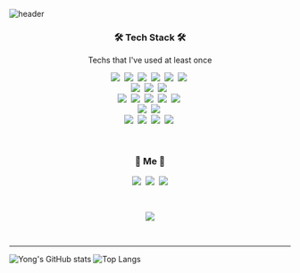 ![header](https://capsule-render.vercel.app/api?type=waving&color=auto&height=300&section=header&text=YongJuLee&fontSize=90&animation=fadeIn&fontAlignY=38&desc=Welcome%20Yong's%20GitHub&descAlignY=51&descAlign=62)

<h3 align="center">🛠 Tech Stack 🛠</h3>

<p align="center"> Techs that I've used at least once </p>

<p align="center">
  <img src="https://img.shields.io/badge/Python-3766AB?style=flat-square&logo=Python&logoColor=white"/></a>&nbsp 
  <img src="https://img.shields.io/badge/Java-007396?style=flat-square&logo=Java&logoColor=white"/></a>&nbsp 
  <img src="https://img.shields.io/badge/C++-00599C?style=flat-square&logo=C%2B%2B&logoColor=white"/></a>&nbsp 
  <img src="https://img.shields.io/badge/C-A8B9CC?style=flat-square&logo=C&logoColor=white"/></a>&nbsp 
  <img src="https://img.shields.io/badge/Javascript-ffb13b?style=flat-square&logo=javascript&logoColor=white"/></a>&nbsp 
  <img src="https://img.shields.io/badge/Node&#46;js-339933?style=flat-square&logo=node&#46;js&logoColor=white"/></a>&nbsp 
  <br>
  <img src="https://img.shields.io/badge/FastAPI-009688?style=flat-square&logo=FastAPI&logoColor=white"/></a>&nbsp 
  <img src="https://img.shields.io/badge/Spring-6DB33F?style=flat-square&logo=Spring&logoColor=white"/></a>&nbsp 
  <img src="https://img.shields.io/badge/SpringBoot-6DB33F?style=flat-square&logo=SpringBoot&logoColor=white"/></a>&nbsp 
  <br>
  <img src="https://img.shields.io/badge/Mysql-E6B91E?style=flat-square&logo=MySql&logoColor=white"/></a>&nbsp 
  <img src="https://img.shields.io/badge/Oracle-F80000?style=flat-square&logo=Oracle&logoColor=white"/></a>&nbsp 
  <img src="https://img.shields.io/badge/PostgreSQL-4169E1?style=flat-square&logo=PostgreSQL&logoColor=white"/></a>&nbsp
  <img src="https://img.shields.io/badge/Prometheus-E6522C?style=flat-square&logo=Prometheus&logoColor=white"/></a>&nbsp 
  <img src="https://img.shields.io/badge/elasticsearch-005571?style=flat-square&logo=elasticsearch&logoColor=white"/></a>&nbsp 
  <br>
  <img src="https://img.shields.io/badge/Grafana-F46800?style=flat-square&logo=Grafana&logoColor=white"/></a>&nbsp
  <img src="https://img.shields.io/badge/Kibana-005571?style=flat-square&logo=Kibana&logoColor=white"/></a>&nbsp 
  <br>
  <img src="https://img.shields.io/badge/Docker-2496ED?style=flat-square&logo=Docker&logoColor=white"/></a>&nbsp
  <img src="https://img.shields.io/badge/Kubernetes-326CE5?style=flat-square&logo=Kubernetes&logoColor=white"/></a>&nbsp 
  <img src="https://img.shields.io/badge/AWS-333664?style=flat-square&logo=amazon-aws&logoColor=white"/></a>&nbsp 
  <img src="https://img.shields.io/badge/Azure-0078D7?style=flat-square&logo=AzureDevOps&logoColor=white"/></a>&nbsp 

</p>

  
<br>


<h3 align="center">🍑 Me 🍑 </h3>
<p align="center">
  <a href="https://velog.io/@holicme7"><img src="https://img.shields.io/badge/Tech%20Velog-11B48A?style=flat-square&logo=Vimeo&logoColor=white&link=https://velog.io/@holicme7"/></a>&nbsp
  <a href="https://www.instagram.com/_yyyjjjyyy/"><img src="https://img.shields.io/badge/Instagram-E4405F?style=flat-square&logo=Instagram&logoColor=white&link=https://www.instagram.com/_yyyjjjyyy/"/></a>&nbsp
  <a href="mailto:dydwn5390@gmail.com"><img src="https://img.shields.io/badge/Gmail-d14836?style=flat-square&logo=Gmail&logoColor=white&link=dydwn5390@gmail.com"/></a>
</p>
<br>

<p align="center">
  <a href="https://hits.seeyoufarm.com"><img src="https://hits.seeyoufarm.com/api/count/incr/badge.svg?url=https%3A%2F%2Fgithub.com%2Fdydwn5390&count_bg=%23FF88B6&title_bg=%23DDDDDD&icon=github.svg&icon_color=%23E7E7E7&title=hits&edge_flat=false"/></a>
</p>

<br>
<hr>

![Yong's GitHub stats](https://github-readme-stats.vercel.app/api?username=dydwn5390&layout=compact&show_icons=true&theme=dracula)
![Top Langs](https://github-readme-stats.vercel.app/api/top-langs/?username=dydwn5390&layout=compact&theme=dracula)

